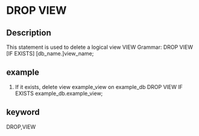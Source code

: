 # DROP VIEW
## Description
This statement is used to delete a logical view VIEW
Grammar:
DROP VIEW [IF EXISTS]
[db_name.]view_name;

## example
1. If it exists, delete view example_view on example_db
DROP VIEW IF EXISTS example_db.example_view;

## keyword
DROP,VIEW

